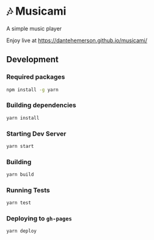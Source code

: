 # :notes: Musicami

A simple music player

Enjoy live at https://dantehemerson.github.io/musicami/

## Development

### Required packages
```bash
npm install -g yarn
```

### Building dependencies
```bash
yarn install
```

### Starting Dev Server
```bash
yarn start
```

### Building
```bash
yarn build
```

### Running Tests
```bash
yarn test
```
### Deploying to `gh-pages`
```bash
yarn deploy
```